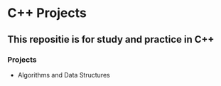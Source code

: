 # C++ Projects

## This repositie is for study and practice in C++

### Projects
   - Algorithms and Data Structures

